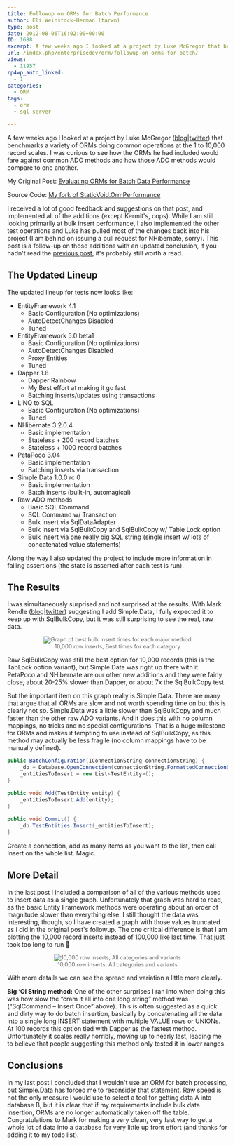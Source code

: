 ```yaml
---
title: Followup on ORMs for Batch Performance
author: Eli Weinstock-Herman (tarwn)
type: post
date: 2012-08-06T16:02:00+00:00
ID: 1688
excerpt: A few weeks ago I looked at a project by Luke McGregor that benchmarks a variety of ORMs doing common operations at the 1 to 10,000 record scales. I was curious to see how the ORMs he had included would fare against common ADO methods and how those ADO methods would compare to one another. This is a followup with Simple.Data, PetaPoco, and NHibernate.
url: /index.php/enterprisedev/orm/followup-on-orms-for-batch/
views:
  - 11957
rp4wp_auto_linked:
  - 1
categories:
  - ORM
tags:
  - orm
  - sql server

---
```

A few weeks ago I looked at a project by Luke McGregor ([blog][1]|[twitter][2]) that benchmarks a variety of ORMs doing common operations at the 1 to 10,000 record scales. I was curious to see how the ORMs he had included would fare against common ADO methods and how those ADO methods would compare to one another. 

My Original Post: [Evaluating ORMs for Batch Data Performance][3]
  
Source Code: [My fork of StaticVoid.OrmPerformance][4]

I received a lot of good feedback and suggestions on that post, and implemented all of the additions (except Kermit's, oops). While I am still looking primarily at bulk insert performance, I also implemented the other test operations and Luke has pulled most of the changes back into his project (I am behind on issuing a pull request for NHibernate, sorry). This post is a follow-up on those additions with an updated conclusion, if you hadn't read the [previous post][3], it's probably still worth a read.

## The Updated Lineup

The updated lineup for tests now looks like:

  * EntityFramework 4.1 
      * Basic Configuration (No optimizations)
      * AutoDetectChanges Disabled
      * Tuned
  * EntityFramework 5.0 beta1 
      * Basic Configuration (No optimizations)
      * AutoDetectChanges Disabled
      * Proxy Entities
      * Tuned
  * Dapper 1.8 
      * Dapper Rainbow
      * My Best effort at making it go fast
      * Batching inserts/updates using transactions
  * LINQ to SQL 
      * Basic Configuration (No optimizations)
      * Tuned
  * NHibernate 3.2.0.4 
      * Basic implementation
      * Stateless + 200 record batches
      * Stateless + 1000 record batches
  * PetaPoco 3.04 
      * Basic implementation
      * Batching inserts via transaction
  * Simple.Data 1.0.0 rc 0 
      * Basic implementation
      * Batch inserts (built-in, automagical)
  * Raw ADO methods 
      * Basic SQL Command
      * SQL Command w/ Transaction
      * Bulk insert via SqlDataAdapter
      * Bulk insert via SqlBulkCopy and SqlBulkCopy w/ Table Lock option
      * Bulk insert via one really big SQL string (single insert w/ lots of concatenated value statements)

Along the way I also updated the project to include more information in failing assertions (the state is asserted after each test is run).

## The Results

I was simultaneously surprised and not surprised at the results. With Mark Rendle ([blog][5]|[twitter][6]) suggesting I add Simple.Data, I fully expected it to keep up with SqlBulkCopy, but it was still surprising to see the real, raw data.

<div style="text-align: center; color: #666666; font-size: 90%">
  <img src="http://tiernok.com/LTDBlog/ORM/GraphB-1.png" alt="Graph of best bulk insert times for each major method" /><br /> 10,000 row inserts, Best times for each category
</div>

Raw SqlBulkCopy was still the best option for 10,000 records (this is the TabLock option variant), but Simple.Data was right up there with it. PetaPoco and NHibernate are our other new additions and they were fairly close, about 20-25% slower than Dapper, or about 7x the SqlBulkCopy test.

But the important item on this graph really is Simple.Data. There are many that argue that all ORMs are slow and not worth spending time on but this is clearly not so. Simple.Data was a little slower than SqlBulkCopy and much faster than the other raw ADO variants. And it does this with no column mappings, no tricks and no special configurations. That is a huge milestone for ORMs and makes it tempting to use instead of SqlBulkCopy, as this method may actually be less fragile (no column mappings have to be manually defined).

```csharp
public BatchConfiguration(IConnectionString connectionString) {
	_db = Database.OpenConnection(connectionString.FormattedConnectionString);
	_entitiesToInsert = new List<TestEntity>();
}

public void Add(TestEntity entity) {
	_entitiesToInsert.Add(entity);
}
		
public void Commit() {
	_db.TestEntities.Insert(_entitiesToInsert);
}
```
Create a connection, add as many items as you want to the list, then call Insert on the whole list. Magic.

## More Detail

In the last post I included a comparison of all of the various methods used to insert data as a single graph. Unfortunately that graph was hard to read, as the basic Entity Framework methods were operating about an order of magnitude slower than everything else. I still thought the data was interesting, though, so I have created a graph with those values truncated as I did in the original post's followup. The one critical difference is that I am plotting the 10,000 record inserts instead of 100,000 like last time. That just took too long to run 🙂

<div style="text-align: center; color: #666666; font-size: 90%">
  <img src="http://tiernok.com/LTDBlog/ORM/GraphB-2.png" alt="10,000 row inserts, All categories and variants" /><br /> 10,000 row inserts, All categories and variants
</div>

With more details we can see the spread and variation a little more clearly. 

**Big &#8216;Ol String method:** One of the other surprises I ran into when doing this was how slow the “cram it all into one long string” method was (“SqlCommand &#8211; Insert Once” above). This is often suggested as a quick and dirty way to do batch insertion, basically by concatenating all the data into a single long INSERT statement with multiple VALUE rows or UNIONs. At 100 records this option tied with Dapper as the fastest method. Unfortunately it scales really horribly, moving up to nearly last, leading me to believe that people suggesting this method only tested it in lower ranges.

## Conclusions

In my last post I concluded that I wouldn't use an ORM for batch processing, but Simple.Data has forced me to reconsider that statement. Raw speed is not the only measure I would use to select a tool for getting data A into database B, but it is clear that if my requirements include bulk data insertion, ORMs are no longer automatically taken off the table. Congratulations to Mark for making a very clean, very fast way to get a whole lot of data into a database for very little up front effort (and thanks for adding it to my todo list).

 [1]: http://blog.staticvoid.co.nz/ "static void; blog"
 [2]: https://twitter.com/staticv0id "staticv0id on twitter"
 [3]: /index.php/EnterpriseDev/ORM/evaluating-orms-for-batch-data "Evaluating ORMs for Batch Data Performance"
 [4]: https://github.com/tarwn/StaticVoid.OrmPerformance "My fork of Luke's project on Github"
 [5]: http://blog.markrendle.net/ "Mark's blog"
 [6]: https://twitter.com/markrendle "MarkRendle on twitter"
